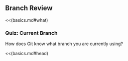 Branch Review
-------------

<!-- ### What is a branch? ### -->
<<(basics.md#what)

### Quiz: Current Branch ###

How does Git know what branch you are currently using?

<!-- ### Git HEAD ### -->
<<(basics.md#head)
